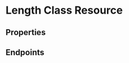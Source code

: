# Length Class Resource

## Properties

<ResourceProperties :resource="'length_class'" :lang="'en'"/>

<ResourceScopes :resource="'length_class'"/>

## Endpoints

[//]: <> (GET ENDPOINT)
<ResourceEndpoint :resource="'length_class'" :endpoint="'get'" :lang="'en'">

<template v-slot:responseJSON>

<<< @/docs/fixtures/api/length_class/response/json/get_id.json

</template>

<template v-slot:responseXML>

<<< @/docs/fixtures/api/length_class/response/xml/get_id.xml

</template>

</ResourceEndpoint>

[//]: <> (GETCOLLECTION ENDPOINT)
<ResourceEndpoint :resource="'length_class'" :endpoint="'getCollection'" :lang="'en'">

<template v-slot:responseJSON>

<<< @/docs/fixtures/api/length_class/response/json/get_page.json

</template>

<template v-slot:responseXML>

<<< @/docs/fixtures/api/length_class/response/xml/get_page.xml

</template>

</ResourceEndpoint>

